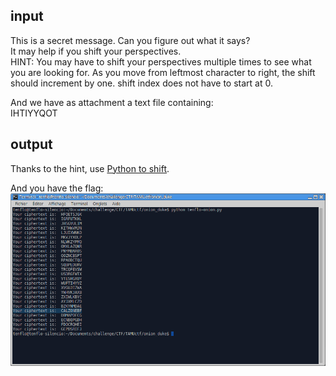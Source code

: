 ## input
This is a secret message. Can you figure out what it says?  
It may help if you shift your perspectives.  
HINT: You may have to shift your perspectives multiple times to see what you are looking for. As you move from leftmost character to right, the shift should increment by one. shift index does not have to start at 0.   

And we have as attachment a text file containing:  
IHTIYYQOT  

## output
Thanks to the hint, use [Python to shift](attachment/tenflo-onion.py).

And you have the flag:
![flag](images/onion_duke_flag.png)
